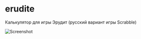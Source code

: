 erudite
=======

Калькулятор для игры Эрудит (русский вариант игры Scrabble)

![Screenshot](http://cl.ly/X8AF)
